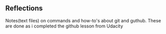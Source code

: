 ## Reflections
Notes(text files) on commands and how-to's about git and guthub.
These are done as i completed the github lesson from Udacity
